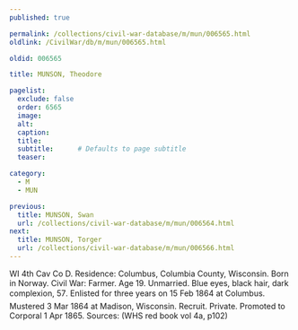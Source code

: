 ```yaml
---
published: true

permalink: /collections/civil-war-database/m/mun/006565.html
oldlink: /CivilWar/db/m/mun/006565.html

oldid: 006565

title: MUNSON, Theodore

pagelist:
  exclude: false
  order: 6565
  image: 
  alt:
  caption:
  title:
  subtitle:      # Defaults to page subtitle
  teaser:

category: 
  - M 
  - MUN

previous:
  title: MUNSON, Swan
  url: /collections/civil-war-database/m/mun/006564.html  
next:
  title: MUNSON, Torger
  url: /collections/civil-war-database/m/mun/006566.html   
---
```

WI 4th Cav Co D. Residence: Columbus, Columbia County, Wisconsin. Born in Norway. Civil War: Farmer. Age 19. Unmarried. Blue eyes, black hair, dark complexion, 5&#146;7&#148;. Enlisted for three years on 15 Feb 1864 at Columbus. Mustered 3 Mar 1864 at Madison, Wisconsin. Recruit. Private. Promoted to Corporal 1 Apr 1865. Sources: (WHS red book vol 4a, p102)